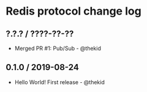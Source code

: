 Redis protocol change log
=========================

## ?.?.? / ????-??-??

* Merged PR #1: Pub/Sub - @thekid

## 0.1.0 / 2019-08-24

* Hello World! First release - @thekid